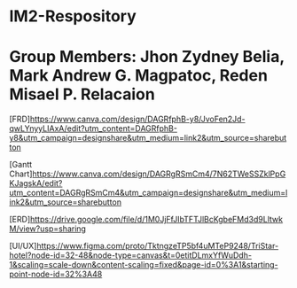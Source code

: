# IM2-Respository
# Group Members: Jhon Zydney Belia, Mark Andrew G. Magpatoc, Reden Misael P. Relacaion

[FRD]https://www.canva.com/design/DAGRfphB-y8/JvoFen2Jd-qwLYnyyLIAxA/edit?utm_content=DAGRfphB-y8&utm_campaign=designshare&utm_medium=link2&utm_source=sharebutton

[Gantt Chart]https://www.canva.com/design/DAGRgRSmCm4/7N62TWeSSZklPpGKJagskA/edit?utm_content=DAGRgRSmCm4&utm_campaign=designshare&utm_medium=link2&utm_source=sharebutton

[ERD]https://drive.google.com/file/d/1M0JjFfJIbTFTJlBcKgbeFMd3d9LltwkM/view?usp=sharing

[UI/UX]https://www.figma.com/proto/TktngzeTP5bf4uMTeP9248/TriStar-hotel?node-id=32-48&node-type=canvas&t=0etitDLmxYfWuDdh-1&scaling=scale-down&content-scaling=fixed&page-id=0%3A1&starting-point-node-id=32%3A48
